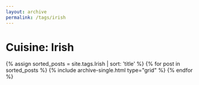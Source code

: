 ```yaml
---
layout: archive
permalink: /tags/irish
---
```


# Cuisine: Irish

<div class="tiles">
{% assign sorted_posts = site.tags.Irish | sort: 'title' %}
{% for post in sorted_posts %}
  {% include archive-single.html type="grid" %}
{% endfor %}
</div><!-- /.tiles -->
